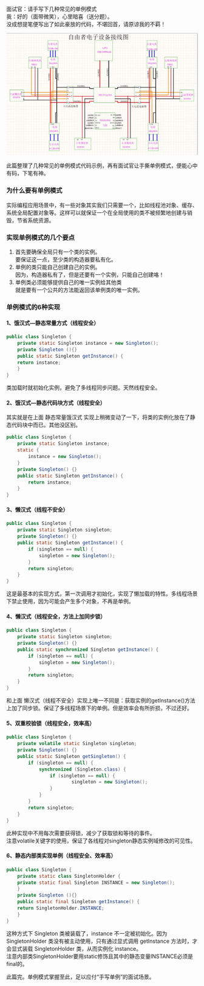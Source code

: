 面试官：请手写下几种常见的单例模式  
我：好的（面带微笑），心里暗喜（送分题）。  
没成想提笔便写出了如此豪放的代码，不堪回首，请原谅我的不羁！  

![在这里插入图片描述](https://raw.githubusercontent.com/MFE-Fighter/MFE-Fighter.github.io/main/images/1.jpg)



此篇整理了几种常见的单例模式代码示例，再有面试官让手撕单例模式，便能心中有码，下笔有神。
### 为什么要有单例模式
实际编程应用场景中，有一些对象其实我们只需要一个，比如线程池对象、缓存、系统全局配置对象等。这样可以就保证一个在全局使用的类不被频繁地创建与销毁，节省系统资源。
### 实现单例模式的几个要点
1. 首先要确保全局只有一个类的实例。  
要保证这一点，至少类的构造器要私有化。  
2. 单例的类只能自己创建自己的实例。  
因为，构造器私有了，但是还要有一个实例，只能自己创建咯！    
3. 单例类必须能够提供自己的唯一实例给其他类  
就是要有一个公共的方法能返回该单例类的唯一实例。
### 单例模式的6种实现
#### 1、饿汉式—静态常量方式（线程安全）
```java
public class Singleton {  
    private static Singleton instance = new Singleton();  
    private Singleton (){}  
    public static Singleton getInstance() {  
    return instance;  
    }  
}
```
类加载时就初始化实例，避免了多线程同步问题。天然线程安全。
#### 2、饿汉式—静态代码块方式（线程安全）
其实就是在上面 静态常量饿汉式 实现上稍微变动了一下，将类的实例化放在了静态代码块中而已。其他没区别。
```java
public class Singleton {
    private static Singleton instance;
    static {
        instance = new Singleton();
    }
    private Singleton() {}
    public static Singleton getInstance() {
        return instance;
    }
}
```
#### 3、懒汉式（线程不安全）
```java
public class Singleton {
    private static Singleton singleton;
    private Singleton() {}
    public static Singleton getInstance() {
        if (singleton == null) {
            singleton = new Singleton();
        }
        return singleton;
    }
}
```
这是最基本的实现方式，第一次调用才初始化，实现了懒加载的特性。多线程场景下禁止使用，因为可能会产生多个对象，不再是单例。
#### 4、懒汉式（线程安全，方法上加同步锁）
```java
public class Singleton {
    private static Singleton singleton;
    private Singleton() {}
    public static synchronized Singleton getInstance() {
        if (singleton == null) {
            singleton = new Singleton();
        }
        return singleton;
    }
}
```
和上面 懒汉式（线程不安全）实现上唯一不同是：获取实例的getInstance()方法上加了同步锁。保证了多线程场景下的单例。但是效率会有所折损，不过还好。
#### 5、双重校验锁（线程安全，效率高）
```java
public class Singleton {
	private volatile static Singleton singleton;
	private Singleton() {}
	public static Singleton getSingleton() {
		if (singleton == null) {
			synchronized (Singleton.class) {
				if (singleton == null) {
						singleton = new Singleton();
				}
			}
		}
		return singleton;
	}
}
```
此种实现中不用每次需要获得锁，减少了获取锁和等待的事件。  
注意volatile关键字的使用，保证了各线程对singleton静态实例域修改的可见性。
#### 6、静态内部类实现单例（线程安全、效率高）
```java
public class Singleton {  
    private static class SingletonHolder {  
    private static final Singleton INSTANCE = new Singleton();  
    }  
    private Singleton (){}  
    public static final Singleton getInstance() {  
    return SingletonHolder.INSTANCE;  
    }  
}
```
这种方式下 Singleton 类被装载了，instance 不一定被初始化。因为 SingletonHolder 类没有被主动使用，只有通过显式调用 getInstance 方法时，才会显式装载 SingletonHolder 类，从而实例化 instance。  
注意内部类SingletonHolder要用static修饰且其中的静态变量INSTANCE必须是final的。

此篇完。单例模式掌握至此，足以应付“手写单例”的面试场景。
